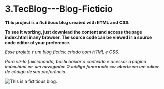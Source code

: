 # 3.TecBlog---Blog-Ficticio
**This project is a fictitious blog created with HTML and CSS.**

**To see it working, just download the content and access the page index.html in any browser. The source code can be viewed in a source code editor of your preference.** 

*Esse projeto é um blog fictício criado com HTML e CSS.*

*Para vê-lo funcionando, basta baixar o conteúdo e acessar a página index.html em um navegador. O código fonte pode ser aberto em um editor de código de sua preferência.*

![This is a fictitious blog.](https://github.com/luigilcsilva/3.TecBlog---Blog-Ficticio/blob/main/tecbloggif.gif)

